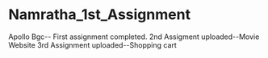 # Namratha_1st_Assignment
Apollo Bgc-- First assignment completed.
2nd Assigment uploaded--Movie Website
3rd Assignment uploaded--Shopping cart
